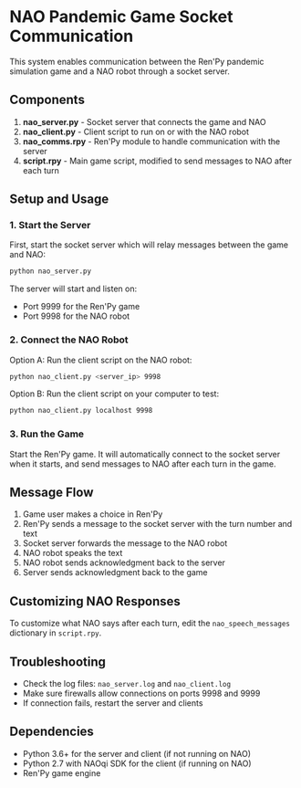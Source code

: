 # NAO Pandemic Game Socket Communication

This system enables communication between the Ren'Py pandemic simulation game and a NAO robot through a socket server.

## Components

1. **nao_server.py** - Socket server that connects the game and NAO
2. **nao_client.py** - Client script to run on or with the NAO robot
3. **nao_comms.rpy** - Ren'Py module to handle communication with the server
4. **script.rpy** - Main game script, modified to send messages to NAO after each turn

## Setup and Usage

### 1. Start the Server

First, start the socket server which will relay messages between the game and NAO:

```bash
python nao_server.py
```

The server will start and listen on:
- Port 9999 for the Ren'Py game
- Port 9998 for the NAO robot

### 2. Connect the NAO Robot

Option A: Run the client script on the NAO robot:
```bash
python nao_client.py <server_ip> 9998
```

Option B: Run the client script on your computer to test:
```bash
python nao_client.py localhost 9998
```

### 3. Run the Game

Start the Ren'Py game. It will automatically connect to the socket server when it starts, and send messages to NAO after each turn in the game.

## Message Flow

1. Game user makes a choice in Ren'Py
2. Ren'Py sends a message to the socket server with the turn number and text
3. Socket server forwards the message to the NAO robot
4. NAO robot speaks the text
5. NAO robot sends acknowledgment back to the server
6. Server sends acknowledgment back to the game

## Customizing NAO Responses

To customize what NAO says after each turn, edit the `nao_speech_messages` dictionary in `script.rpy`.

## Troubleshooting

- Check the log files: `nao_server.log` and `nao_client.log`
- Make sure firewalls allow connections on ports 9998 and 9999
- If connection fails, restart the server and clients

## Dependencies

- Python 3.6+ for the server and client (if not running on NAO)
- Python 2.7 with NAOqi SDK for the client (if running on NAO)
- Ren'Py game engine 